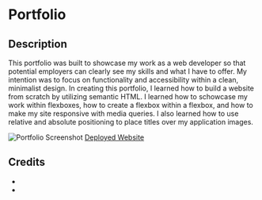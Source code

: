 # Portfolio

## Description

This portfolio was built to showcase my work as a web developer so that potential employers can clearly see my skills and what I have to offer. My intention was to focus on functionality and accessibility within a clean, minimalist design. In creating this portfolio, I learned how to build a website from scratch by utilizing semantic HTML. I learned how to schowcase my work within flexboxes, how to create a flexbox within a flexbox, and how to make my site responsive with media queries. I also learned how to use relative and absolute positioning to place titles over my application images.

![Portfolio Screenshot]()
[Deployed Website](https://caseynewman.github.io/portfolio/)

## Credits

- []()
- []()